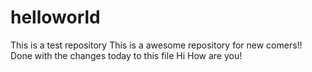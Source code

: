 # helloworld
This is a test repository
This is a awesome repository for new comers!!
Done with the changes today to this file
Hi How are you!

